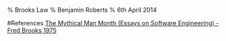 % Brooks Law
% Benjamin Roberts
% 6th April 2014




#References
[The Mythical Man Month (Essays on Software Engineering) - Fred Brooks 1975](https://archive.org/details/mythicalmanmonth00fred)
